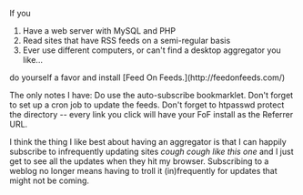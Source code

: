 <!--
.. title: Dear Feed On Feeds: I love you.
.. date: 2005/03/07 13:37
.. slug: dear-feed-on-feeds-i-love-you
.. tags:
.. link:
.. description:
-->

If you
<ol>
<li>Have a web server with MySQL and PHP</li>
<li>Read sites that have RSS feeds on a semi-regular basis</li>
<li>Ever use different computers, or can't find a desktop aggregator you like...</li>
</ol>
do yourself a favor and install [Feed On Feeds.](http://feedonfeeds.com/)
<p>
The only notes I have:
Do use the auto-subscribe bookmarklet.
Don't forget to set up a cron job to update the feeds.
Don't forget to htpasswd protect the directory -- every link you click will have your FoF install as the Referrer URL.
</p>

I think the thing I like best about having an aggregator is that I can happily subscribe to infrequently updating sites _cough cough like this one_ and I just get to see all the updates when they hit my browser. Subscribing to a weblog no longer means having to troll it (in)frequently for updates that might not be coming.
